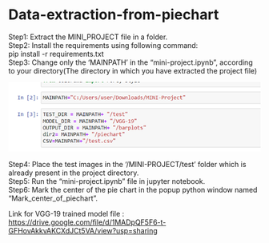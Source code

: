 # Data-extraction-from-piechart
Step1: Extract the MINI_PROJECT file in a folder.  
Step2: Install the requirements using following command:  
		pip install -r requirements.txt  
Step3: Change only the ‘MAINPATH’ in the “mini-project.ipynb”, according to your directory(The directory in which you have extracted the project file)  

![alt text](https://github.com/stargazer612/Data-extraction-from-piechart/blob/main/readm.png?raw=true)
 
Step4: Place the test images in the ‘/MINI-PROJECT/test’ folder which is already present in the 	project directory.  
Step5: Run the “mini-project.ipynb” file in jupyter notebook.  
Step6: Mark the center of the pie chart in the popup python window named “Mark_center_of_piechart”.  

Link for VGG-19 trained model file : https://drive.google.com/file/d/1MADpQF5F6-t-GFHovAkkvAKCXdJCt5VA/view?usp=sharing
